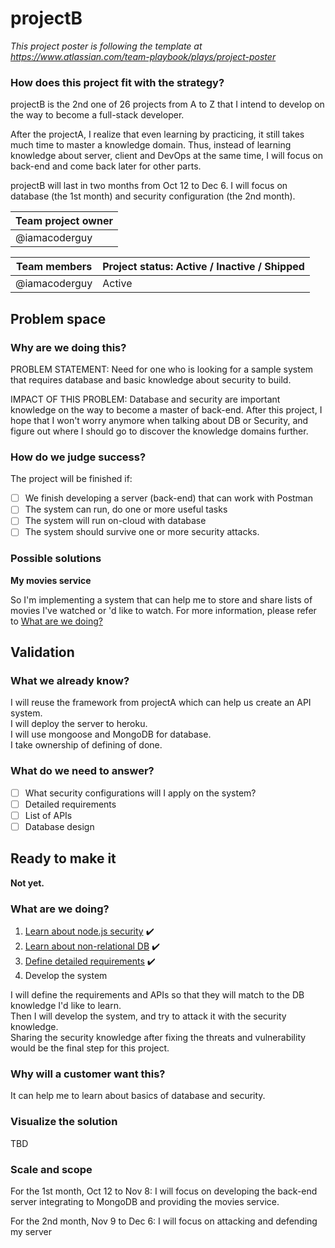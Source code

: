 # projectB

_This project poster is following the template at https://www.atlassian.com/team-playbook/plays/project-poster_

### How does this project fit with the strategy?

projectB is the 2nd one of 26 projects from A to Z that I intend to develop on the way to become a full-stack developer.

After the projectA, I realize that even learning by practicing, it still takes much time to master a knowledge domain. Thus, instead of learning knowledge about server, client and DevOps at the same time, I will focus on back-end and come back later for other parts.

projectB will last in two months from Oct 12 to Dec 6. I will focus on database (the 1st month) and security configuration (the 2nd month).

Team project owner |
------------------ |
@iamacoderguy      |

Team members  | Project status: Active / Inactive / Shipped
------------- | -------------------------------------------
@iamacoderguy | Active


## Problem space 
### Why are we doing this?
PROBLEM STATEMENT: Need for one who is looking for a sample system that requires database and basic knowledge about security to build.

IMPACT OF THIS PROBLEM: Database and security are important knowledge on the way to become a master of back-end. After this project, I hope that I won't worry anymore when talking about DB or Security, and figure out where I should go to discover the knowledge domains further.

### How do we judge success?
The project will be finished if:
- [ ] We finish developing a server (back-end) that can work with Postman
- [ ] The system can run, do one or more useful tasks
- [ ] The system will run on-cloud with database
- [ ] The system should survive one or more security attacks.

### Possible solutions
__My movies service__

So I'm implementing a system that can help me to store and share lists of movies I've watched or 'd like to watch. For more information, please refer to [What are we doing?](#wawd)

## Validation
### What we already know?
I will reuse the framework from projectA which can help us create an API system. <br/>
I will deploy the server to heroku. <br/>
I will use mongoose and MongoDB for database. <br/>
I take ownership of defining of done. <br/>

### What do we need to answer?
- [ ] What security configurations will I apply on the system?
- [ ] Detailed requirements
- [ ] List of APIs
- [ ] Database design

## Ready to make it
**Not yet.**

### <a name="wawd"></a>What are we doing?
1. [Learn about node.js security](https://github.com/iamacoderguy/projectB/issues/1) :heavy_check_mark:
1. [Learn about non-relational DB](https://github.com/iamacoderguy/projectB/issues/2) :heavy_check_mark:
1. [Define detailed requirements](https://github.com/iamacoderguy/projectB/issues/4) :heavy_check_mark:
1. Develop the system

I will define the requirements and APIs so that they will match to the DB knowledge I'd like to learn. <br/>
Then I will develop the system, and try to attack it with the security knowledge. <br/>
Sharing the security knowledge after fixing the threats and vulnerability would be the final step for this project.

### Why will a customer want this?
It can help me to learn about basics of database and security.

### Visualize the solution
TBD

### Scale and scope
For the 1st month, Oct 12 to Nov 8: I will focus on developing the back-end server integrating to MongoDB and providing the movies service.

For the 2nd month, Nov 9 to Dec 6: I will focus on attacking and defending my server
